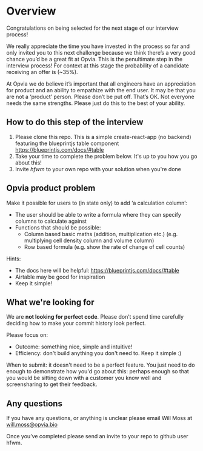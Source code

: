 # Overview

Congratulations on being selected for the next stage of our interview process! 

We really appreciate the time you have invested in the process so far and only invited you to this next challenge because we think there’s a very good chance you’d be a great fit at Opvia. This is the penultimate step in the interview process! For context at this stage the probability of a candidate receiving an offer is (~35%).

At Opvia we do believe it’s important that all engineers have an appreciation for product and an ability to empathize with the end user. It may be that you are not a ‘product’ person. Please don’t be put off. That’s OK. Not everyone needs the same strengths. Please just do this to the best of your ability.

## How to do this step of the interview

1. Please clone this repo. This is a simple create-react-app (no backend) featuring the blueprintjs table component https://blueprintjs.com/docs/#table
2. Take your time to complete the problem below. It's up to you how you go about this!
3. Invite *hfwm* to your own repo with your solution when you're done

## Opvia product problem

Make it possible for users to (in state only) to add ‘a calculation column’:
- The user should be able to write a formula where they can specify columns to calculate against
- Functions that should be possible:
  - Column based basic maths (addition, multiplication etc.) (e.g. multiplying cell density column and volume column)
  - Row based formula (e.g. show the rate of change of cell counts)

Hints:
- The docs here will be helpful: https://blueprintjs.com/docs/#table
- Airtable may be good for inspiration
- Keep it simple!

## What we're looking for

We are **not looking for perfect code**. Please don’t spend time carefully deciding how to make your commit history look perfect.

Please focus on:
- Outcome: something nice, simple and intuitive!
- Efficiency: don't build anything you don't need to. Keep it simple :)

When to submit: it doesn't need to be a perfect feature. You just need to do enough to demonstrate how you'd go about this: perhaps enough so that you would be sitting down with a customer you know well and screensharing to get their feedback.

## Any questions

If you have any questions, or anything is unclear please email Will Moss at will.moss@opvia.bio

Once you’ve completed please send an invite to your repo to github user hfwm.
